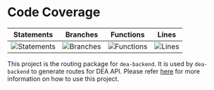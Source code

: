 # Code Coverage

| Statements                                                                         | Branches                                                                      | Functions                                                                        | Lines                                                                   |
| ---------------------------------------------------------------------------------- | ----------------------------------------------------------------------------- | -------------------------------------------------------------------------------- | ----------------------------------------------------------------------- |
| ![Statements](https://img.shields.io/badge/statements-92.55%25-brightgreen.svg?style=flat) | ![Branches](https://img.shields.io/badge/branches-76.93%25-red.svg?style=flat) | ![Functions](https://img.shields.io/badge/functions-94.44%25-brightgreen.svg?style=flat) | ![Lines](https://img.shields.io/badge/lines-91.98%25-brightgreen.svg?style=flat) |

This project is the routing package for `dea-backend`. It is used by `dea-backend` to generate routes for DEA API. Please refer [here](../dea-backend/README.md) for more information on how to use this project.
